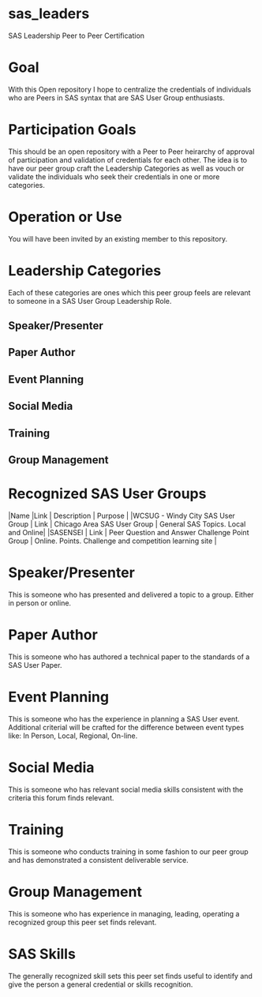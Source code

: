 # sas_leaders
SAS Leadership Peer to Peer Certification

# Goal
With this Open repository I hope to centralize the credentials of individuals who are Peers in SAS syntax that are SAS User Group enthusiasts.

# Participation Goals
This should be an open repository with a Peer to Peer heirarchy of approval of participation and validation of credentials for each other.
The idea is to have our peer group craft the Leadership Categories as well as vouch or validate the individuals who seek their credentials in one or more categories.

# Operation or Use
You will have been invited by an existing member to this repository.



# Leadership Categories
Each of these categories are ones which this peer group feels are relevant to someone in a SAS User Group Leadership Role.

## Speaker/Presenter
## Paper Author
## Event Planning
## Social Media
## Training
## Group Management

# Recognized SAS User Groups
|Name   |Link    | Description | Purpose |
|WCSUG - Windy City SAS User Group | Link | Chicago Area SAS User Group | General SAS Topics. Local and Online|
|SASENSEI | Link | Peer Question and Answer Challenge Point Group | Online. Points. Challenge and competition learning site |




# Speaker/Presenter
This is someone who has presented and delivered a topic to a group. Either in person or online.


# Paper Author
This is someone who has authored a technical paper to the standards of a SAS User Paper.

# Event Planning
This is someone who has the experience in planning a SAS User event.
Additional criterial will be crafted for the difference between event types like: In Person, Local, Regional, On-line.

# Social Media
This is someone who has relevant social media skills consistent with the criteria this forum finds relevant.

# Training
This is someone who conducts training in some fashion to our peer group and has demonstrated a consistent deliverable service.

# Group Management
This is someone who has experience in managing, leading, operating a recognized group this peer set finds relevant.


# SAS Skills
The generally recognized skill sets this peer set finds useful to identify and give the person a general credential or skills recognition.




